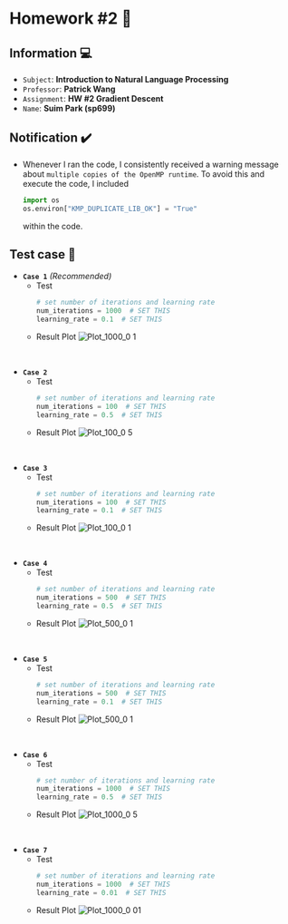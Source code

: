 # Homework #2 :pencil:
## Information :computer:
* `Subject`: __Introduction to Natural Language Processing__
* `Professor`: __Patrick Wang__
* `Assignment`: __HW #2 Gradient Descent__
* `Name`: __Suim Park (sp699)__

## Notification :heavy_check_mark:
* Whenever I ran the code, I consistently received a warning message about `multiple copies of the OpenMP runtime`. To avoid this and execute the code, I included
  ```Python
  import os
  os.environ["KMP_DUPLICATE_LIB_OK"] = "True"
  ```
  within the code.

## Test case :pushpin:

* __`Case 1`__ _(Recommended)_
    - Test
      ```Python
      # set number of iterations and learning rate
      num_iterations = 1000  # SET THIS
      learning_rate = 0.1  # SET THIS
      ```
  - Result Plot
    ![Plot_1000_0 1](https://github.com/suim-park/Markov-Text-Generator/assets/143478016/f76124ec-6507-495f-93b5-cfb8b10f441a)
</br>

* __`Case 2`__
    - Test
      ```Python
      # set number of iterations and learning rate
      num_iterations = 100  # SET THIS
      learning_rate = 0.5  # SET THIS
      ```
  - Result Plot
    ![Plot_100_0 5](https://github.com/suim-park/Markov-Text-Generator/assets/143478016/a1986122-c8bf-424b-a81a-286f61278ecb)
</br>

* __`Case 3`__
    - Test
      ```Python
      # set number of iterations and learning rate
      num_iterations = 100  # SET THIS
      learning_rate = 0.1  # SET THIS
      ```
  - Result Plot
    ![Plot_100_0 1](https://github.com/suim-park/Markov-Text-Generator/assets/143478016/4c2df906-db6d-4aa3-ad3f-b4315ce31d06)
</br>

* __`Case 4`__
    - Test
      ```Python
      # set number of iterations and learning rate
      num_iterations = 500  # SET THIS
      learning_rate = 0.5  # SET THIS
      ```
  - Result Plot
    ![Plot_500_0 1](https://github.com/suim-park/Markov-Text-Generator/assets/143478016/ea19c87e-28ad-4aad-aa32-55ffd86db5ad)
</br>

* __`Case 5`__
    - Test
      ```Python
      # set number of iterations and learning rate
      num_iterations = 500  # SET THIS
      learning_rate = 0.1  # SET THIS
      ```
  - Result Plot
    ![Plot_500_0 1](https://github.com/suim-park/Markov-Text-Generator/assets/143478016/bb42d88f-3480-4e5c-a75e-dbabcd1a9284)
</br>

* __`Case 6`__
    - Test
      ```Python
      # set number of iterations and learning rate
      num_iterations = 1000  # SET THIS
      learning_rate = 0.5  # SET THIS
      ```
  - Result Plot
    ![Plot_1000_0 5](https://github.com/suim-park/Markov-Text-Generator/assets/143478016/4f846c9e-eff7-4b1b-9261-1e34adbb6b95)
</br>

* __`Case 7`__
    - Test
      ```Python
      # set number of iterations and learning rate
      num_iterations = 1000  # SET THIS
      learning_rate = 0.01  # SET THIS
      ```
  - Result Plot
    ![Plot_1000_0 01](https://github.com/suim-park/Markov-Text-Generator/assets/143478016/a15a1b87-7ec3-474b-8658-04a0fcabecc0)

